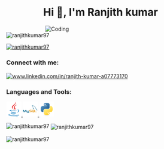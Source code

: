 
<h1 align="center">Hi 👋, I'm Ranjith kumar</h1>
<img align="right" alt="Coding" width="400" src="https://cdn1.iconfinder.com/data/icons/business-characters-2/66/78-512.png" >
<p align="left"> <img src="https://komarev.com/ghpvc/?username=ranjithkumar97&label=Profile%20views&color=0e75b6&style=flat" alt="ranjithkumar97" /> </p>
<p align="left"> <a href="https://github.com/ryo-ma/github-profile-trophy"><img src="https://github-profile-trophy.vercel.app/?username=ranjithkumar97" alt="ranjithkumar97" /></a> </p>
<h3 align="left">Connect with me:</h3>

<p align="left">
<a href="https://www.linkedin.com/in/ranjith-kumar-a07773170" target="blank"><img align="center" src="https://raw.githubusercontent.com/rahuldkjain/github-profile-readme-generator/master/src/images/icons/Social/linked-in-alt.svg" alt="www.linkedin.com/in/ranjith-kumar-a07773170" height="30" width="40" /></a>
</p>

<h3 align="left">Languages and Tools:</h3>
<p align="left"> <a href="https://www.java.com" target="_blank" rel="noreferrer"> <img src="https://raw.githubusercontent.com/devicons/devicon/master/icons/java/java-original.svg" alt="java" width="40" height="40"/> </a> <a href="https://www.mysql.com/" target="_blank" rel="noreferrer"> <img 
src="https://raw.githubusercontent.com/devicons/devicon/master/icons/mysql/mysql-original-wordmark.svg" alt="mysql" width="40" height="40"/> </a> <a href="https://www.python.org" target="_blank" rel="noreferrer"> <img src="https://raw.githubusercontent.com/devicons/devicon/master/icons/python/python-original.svg" 
alt="python" width="40" height="40"/> </a> </p>
<p><img align="left" src="https://github-readme-stats.vercel.app/api/top-langs?username=ranjithkumar97&show_icons=true&locale=en&layout=compact" alt="ranjithkumar97" /></p>


<p>&nbsp;<img align="center" src="https://github-readme-stats.vercel.app/api?username=ranjithkumar97&show_icons=true&locale=en" alt="ranjithkumar97" /></p>

<p><img align="center" src="https://github-readme-streak-stats.herokuapp.com/?user=ranjithkumar97&" alt="ranjithkumar97" /></p>
